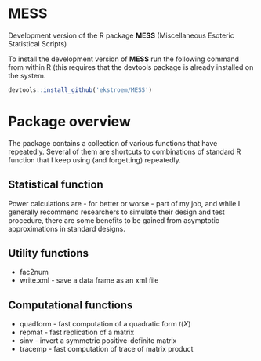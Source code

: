 # MESS

Development version of the R package **MESS** (Miscellaneous Esoteric Statistical Scripts)

To install the development version of **MESS** run the following
command from within R (this requires that the devtools package is
already installed on the system.

```r
devtools::install_github('ekstroem/MESS')
```


# Package overview

The package contains a collection of various functions that have
repeatedly. Several of them are shortcuts to combinations of standard
R function that I keep using (and forgetting) repeatedly.


## Statistical function


Power calculations are - for better or worse - part of my job, and
while I generally recommend researchers to simulate their design and
test procedure, there are some benefits to be gained from asymptotic
approximations in standard designs.




## Utility functions

* fac2num
* write.xml - save a data frame as an xml file


## Computational functions

* quadform - fast computation of a quadratic form $t(X) %*% X$
* repmat - fast replication of a matrix
* sinv - invert a symmetric positive-definite matrix
* tracemp - fast computation of trace of matrix product


